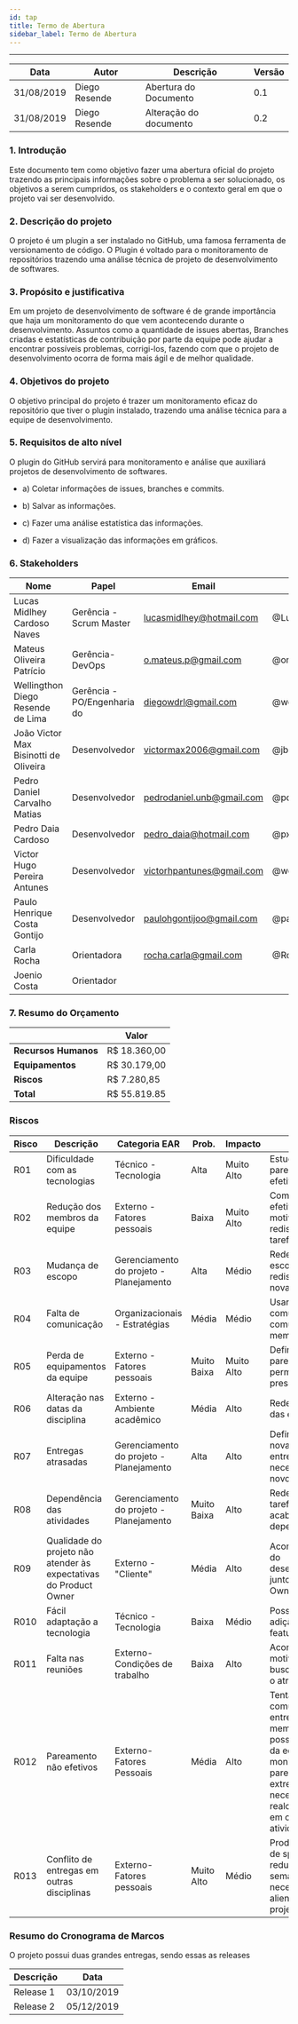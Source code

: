 ```yaml
---
id: tap
title: Termo de Abertura
sidebar_label: Termo de Abertura
---
```


---
| Data | Autor  | Descrição | Versão |
|--|--|--|--|
|31/08/2019|Diego Resende|Abertura do Documento|0.1|
|31/08/2019|Diego Resende|Alteração do documento|0.2|

### 1.  Introdução


Este documento tem como objetivo fazer uma abertura oficial do projeto trazendo as principais informações sobre o problema a ser solucionado, os objetivos a serem cumpridos, os stakeholders e o contexto geral em que o projeto vai ser desenvolvido.



### 2.  Descrição do projeto


O projeto é um plugin a ser instalado no GitHub, uma famosa ferramenta de versionamento de código. O Plugin é voltado para o monitoramento de repositórios trazendo uma análise técnica de projeto de desenvolvimento de softwares.



### 3.  Propósito e justificativa


Em um projeto de desenvolvimento de software é de grande importância que haja um monitoramento do que vem acontecendo durante o desenvolvimento. Assuntos como a quantidade de issues abertas, Branches criadas e estatísticas de contribuição por parte da equipe pode ajudar a encontrar possíveis problemas, corrigi-los, fazendo com que o projeto de desenvolvimento ocorra de forma mais ágil e de melhor qualidade.



### 4.  Objetivos do projeto


O objetivo principal do projeto é trazer um monitoramento eficaz do repositório que tiver o plugin instalado, trazendo uma análise técnica para a equipe de desenvolvimento.



### 5.  Requisitos de alto nível


O plugin do GitHub servirá para monitoramento e análise que auxiliará projetos de desenvolvimento de softwares.
- a)  Coletar informações de issues, branches e commits.

- b)  Salvar as informações.

- c)  Fazer uma análise estatística das informações.

- d)  Fazer a visualização das informações em gráficos.

### 6. **Stakeholders**
|Nome  | Papel | Email | GitHub |
|--|--| --| --|
| Lucas Midlhey <br /> Cardoso Naves | Gerência - Scrum Master | lucasmidlhey@hotmail.com | @Lucasmidlhey |
| Mateus Oliveira <br />Patrício | Gerência- DevOps | o.mateus.p@gmail.com | @omateusp |
| Wellingthon Diego <br />Resende de Lima | Gerência - PO/Engenharia do | diegowdrl@gmail.com | @wdresende |
| João Victor Max <br />Bisinotti de Oliveira | Desenvolvedor | victormax2006@gmail.com | @jbisinotti |
| Pedro Daniel Carvalho <br />Matias | Desenvolvedor | pedrodaniel.unb@gmail.com | @pdaniel37 |
| Pedro Daia Cardoso | Desenvolvedor | pedro_daia@hotmail.com | @pxpc2 |
| Victor Hugo Pereira <br />Antunes | Desenvolvedor | victorhpantunes@gmail.com | @wdvictor |
| Paulo Henrique Costa <br /> Gontijo | Desenvolvedor | paulohgontijoo@gmail.com | @paulohgontijoo |
| Carla Rocha | Orientadora | rocha.carla@gmail.com | @RochaCarla |
| Joenio Costa | Orientador |  |  |

### 7. Resumo do Orçamento
|  | Valor |
|--|--|
| **Recursos Humanos** | R$ 18.360,00 |
| **Equipamentos** | R$ 30.179,00 |
| **Riscos** | R$ 7.280,85 |
| **Total** | R$ 55.819.85 |

### Riscos
| Risco | Descrição | Categoria EAR | Prob. | Impacto | Ação |
|--|--|--|--|--|--|
| R01 | Dificuldade com as tecnologias | Técnico - Tecnologia | Alta | Muito Alto | Estudo e pareamentos efetivos |
| R02 | Redução dos membros da equipe | Externo - Fatores pessoais | Baixa | Muito Alto | Comunicação efetiva, motivação, e redistribuição das tarefas |
| R03 | Mudança de escopo | Gerenciamento do projeto - Planejamento | Alta | Médio | Redefinir o escopo e redistribuir as novas tarefas |
| R04 | Falta de comunicação | Organizacionais - Estratégias | Média | Médio | Usar meios de comunicações comuns entre os membros |
| R05 | Perda de equipamentos da equipe | Externo - Fatores pessoais | Muito Baixa | Muito Alto | Definir pareamentos que permitam ocorrer presencialmente |
| R06 | Alteração nas datas da disciplina | Externo - Ambiente acadêmico | Média | Alto | Redefinir datas das entregas |
| R07 | Entregas atrasadas | Gerenciamento do projeto - Planejamento | Alta | Alto | Definição de uma nova data para a entrega e se necessário um novo pareamento |
| R08 | Dependência das atividades | Gerenciamento do projeto - Planejamento | Muito Baixa | Alto | Redefinição das tarefas a fim de acabar com a dependência |
| R09| Qualidade do projeto não atender às expectativas do Product Owner | Externo - "Cliente" | Média | Alto | Acompanhamento do desenvolvimento junto ao Product Owner |
| R010 | Fácil adaptação a tecnologia | Técnico - Tecnologia | Baixa | Médio | Possibilidade de adição de novas features |
| R011 | Falta nas reuniões | Externo- Condições de trabalho | Baixa | Alto | Acompanhar o motivo da falta e buscar recuperar o atraso |
| R012 | Pareamento não efetivos | Externo- Fatores Pessoais | Média | Alto | Tentar aumentar a comunicação entre os membros, se possível alguém da equipe de EPS monitorar o pareamento, e se extremamente necessário realocar membros em outras atividades. |
| R013 | Conflito de entregas em outras disciplinas | Externo- Fatores pessoais | Muito Alto | Médio | Produzir backlog de sprints reduzidos para semanas de mais necessidade de alienação ao projeto |

### Resumo do Cronograma de Marcos

O projeto possui duas grandes entregas, sendo essas as releases

| Descrição | Data |
|--|--|
| Release 1 | 03/10/2019 |
| Release 2 | 05/12/2019 |

